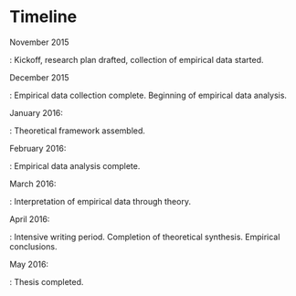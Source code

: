 
# Timeline

November 2015

  : Kickoff, research plan drafted, collection of empirical data started.

December 2015

  : Empirical data collection complete. Beginning of empirical data analysis.

January 2016:

  : Theoretical framework assembled.

February 2016:

  : Empirical data analysis complete.

March 2016:

  : Interpretation of empirical data through theory.

April 2016:

  : Intensive writing period. Completion of theoretical synthesis. Empirical conclusions.

May 2016:

  : Thesis completed.
